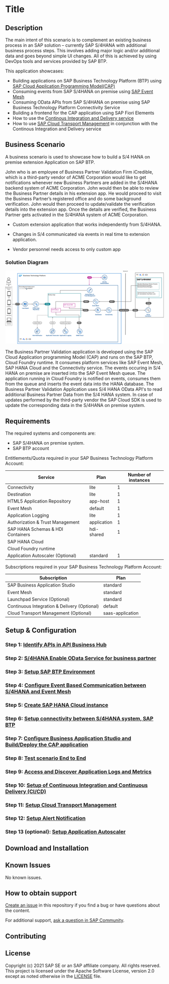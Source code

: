 # Title

## Description

The main intent of this scenario is to complement an existing business process in an SAP solution – currently SAP S/4HANA with additional business process steps. This involves adding major logic and/or additional data and goes beyond simple UI changes. All of this is achieved by using DevOps tools and services provided by SAP BTP.

This application showcases:

- Building applications on SAP Business Technology Platform (BTP) using [SAP Cloud Application Programming Model(CAP)](https://cap.cloud.sap/docs/)
- Consuming events from SAP S/4HANA on premise using [SAP Event Mesh](https://help.sap.com/viewer/bf82e6b26456494cbdd197057c09979f/Cloud/en-US/df532e8735eb4322b00bfc7e42f84e8d.html)
- Consuming OData APIs from SAP S/4HANA on premise using SAP Business Technology Platform Connectivity Service
- Building a frontend for the CAP application using SAP Fiori Elements
- How to use the [Continous Integration and Delivery service](https://discovery-center.cloud.sap/serviceCatalog/continuous-integration-&-delivery?region=all)
- How to use [SAP Cloud Transport Management](https://discovery-center.cloud.sap/serviceCatalog/cloud-transport-management?service_plan=standard&region=all) in conjunction with the Continous Integration and Delivery service

## Business Scenario

A business scenario is used to showcase how to build a S/4 HANA on premise extension Application on SAP BTP.

John who is an employee of Business Partner Validation Firm iCredible, which is a third-party vendor of ACME Corporation would like to get notifications whenever new Business Partners are added in the S/4HANA backend system of ACME Corporation. John would then be able to review the Business Partner details in his extension app. He would proceed to visit the Business Partner’s registered office and do some background verification. John would then proceed to update/validate the verification details into the extension app. Once the details are verified, the Business Partner gets activated in the S/4HANA system of ACME Corporation.

- Custom extension application that works independently from S/4HANA.

- Changes in S/4 communicated via events in real time to extension application.

- Vendor personnel needs access to only custom app

### Solution Diagram

![solution diagram](./documentation/images/solutiondiagramm-1.png)

The Business Partner Validation application is developed using the SAP Cloud Application programming Model (CAP) and runs on the SAP BTP, Cloud Foundry runtime. It consumes platform services like SAP Event Mesh, SAP HANA Cloud and the Connectivity service. The events occuring in S/4 HANA on premise are inserted into the SAP Event Mesh queue. The application running in Cloud Foundry is notified on events, consumes them from the queue and inserts the event data into the HANA database. The Business Partner Validation Application uses S/4 HANA OData API's to read additional Business Partner Data from the S/4 HANA system. In case of updates performed by the third-party vendor the SAP Cloud SDK is used to update the corresponding data in the S/4HANA on premise system. 

## Requirements
The required systems and components are:

- SAP S/4HANA on premise system.
- SAP BTP account

Entitlements/Quota required in your SAP Business Technology Platform Account:

| Service                           | Plan        | Number of instances |
| --------------------------------- | ----------- | ------------------- |
| Connectivity                      | lite        | 1                   |
| Destination                       | lite        | 1                   |
| HTML5 Application Repository      | app-host    | 1                   |
| Event Mesh                        | default     | 1                   |
| Application Logging               | lite        | 1                   |
| Authorization & Trust Management  | application | 1                   |
| SAP HANA Schemas & HDI Containers | hdi-shared  | 1                   |
| SAP HANA Cloud                    |             |                     |
| Cloud Foundry runtime             |             |                     |
| Application Autoscaler (Optional) | standard    | 1                   |


Subscriptions required in your SAP Business Technology Platform Account:

| Subscription                                 | Plan             |
| -------------------------------------------- | ---------------- |
| SAP Business Application Studio              | standard         |
| Event Mesh                                   | standard         |
| Launchpad Service (Optional)                 | standard         |
| Continuous Integration & Delivery (Optional) | default          |
| Cloud Transport Management (Optional)        | saas-application |


## Setup & Configuration

### Step 1: [Identify APIs in API Business Hub](https://github.com/SAP-samples/s4hana-btp-extension-devops/tree/mission/01-IdentifyAPIFromAPIBusinessHub.md)
### Step 2: [S/4HANA Enable OData Service for business partner](https://github.com/SAP-samples/s4hana-btp-extension-devops/tree/mission/02-configure-oData-Service)
### Step 3: [Setup SAP BTP Environment](https://github.com/SAP-samples/s4hana-btp-extension-devops/tree/mission/03-PrepareBTP)
### Step 4: [Configure Event Based Communication between S/4HANA and Event Mesh](https://github.com/SAP-samples/s4hana-btp-extension-devops/tree/mission/04-SetupEventMesh)
### Step 5: [Create SAP HANA Cloud instance](https://github.com/SAP-samples/s4hana-btp-extension-devops/tree/mission/05-SetupHANACloud)
### Step 6: [Setup connectivity between S/4HANA system, SAP BTP](https://github.com/SAP-samples/s4hana-btp-extension-devops/tree/mission/06-CloudConnector)
### Step 7: [Configure Business Application Studio and Build/Deploy the CAP application ](https://github.com/SAP-samples/s4hana-btp-extension-devops/tree/mission/07-ConfigureCAPApp)
### Step 8: [Test scenario End to End](https://github.com/SAP-samples/s4hana-btp-extension-devops/tree/mission/08-TestApplication)
### Step 9: [Access and Discover Application Logs and Metrics](https://github.com/SAP-samples/s4hana-btp-extension-devops/tree/mission/09-ApplicationLogging)
### Step 10: [Setup of Continuous Integration and Continuous Delivery (CI/CD) ](https://github.com/SAP-samples/s4hana-btp-extension-devops/tree/mission/10-SetupCICD)
### Step 11: [Setup Cloud Transport Management ](https://github.com/SAP-samples/s4hana-btp-extension-devops/tree/mission/11-SetupTMS)
### Step 12: [Setup Alert Notification ](https://github.com/SAP-samples/s4hana-btp-extension-devops/tree/mission/12-SetupANS)
### Step 13 (optional): [Setup Application Autoscaler ](https://github.com/SAP-samples/s4hana-btp-extension-devops/tree/mission/13-SetupAppAutoscaler)


## Download and Installation

## Known Issues
No known issues.
## How to obtain support

[Create an issue](https://github.com/SAP-samples/s4hana-btp-extension-devops/issues) in this repository if you find a bug or have questions about the content.
 
For additional support, [ask a question in SAP Community](https://answers.sap.com/questions/ask.html).

## Contributing

## License
Copyright (c) 2021 SAP SE or an SAP affiliate company. All rights reserved. This project is licensed under the Apache Software License, version 2.0 except as noted otherwise in the [LICENSE](LICENSES/Apache-2.0.txt) file.
